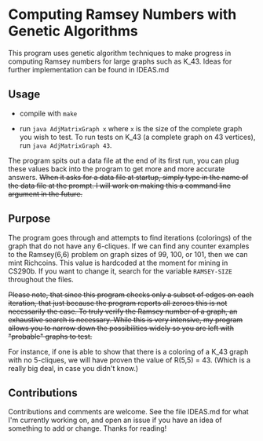 Computing Ramsey Numbers with Genetic Algorithms
==============

This program uses genetic algorithm techniques to make progress in computing Ramsey numbers for large graphs such as K_43. Ideas for further implementation can be found in IDEAS.md

Usage
---------
* compile with `make`

* run `java AdjMatrixGraph x` where `x` is the size of the complete graph you wish to test. To run tests on K_43 (a complete graph on 43 vertices), run `java AdjMatrixGraph 43`.

The program spits out a data file at the end of its first run, you can plug these values back into the program to get more and more accurate answers. ~~When it asks for a data file at startup, simply type in the name of the data file at the prompt. I will work on making this a command line argument in the future.~~ 

Purpose
-------

The program goes through and attempts to find iterations (colorings) of the graph that do not have any 6-cliques. If we can find any counter examples to the Ramsey(6,6) problem on graph sizes of 99, 100, or 101, then we can mint Richcoins. This value is hardcoded at the moment for mining in CS290b. If you want to change it, search for the variable `RAMSEY-SIZE` throughout the files. 

~~Please note, that since this program checks only a subset of edges on each iteration, that just because the program reports all zeroes this is not necessarily the case. To truly verify the Ramsey number of a graph, an exhaustive search is necessary. While this is very intensive, my program allows you to narrow down the possibilities widely so you are left with "probable" graphs to test.~~

For instance, if one is able to show that there is a coloring of a K_43 graph with no 5-cliques, we will have proven the value of R(5,5) = 43. (Which is a really big deal, in case you didn't know.)

Contributions
-------------

Contributions and comments are welcome. See the file IDEAS.md for what I'm currently working on, and open an issue if you have an idea of something to add or change. Thanks for reading!
